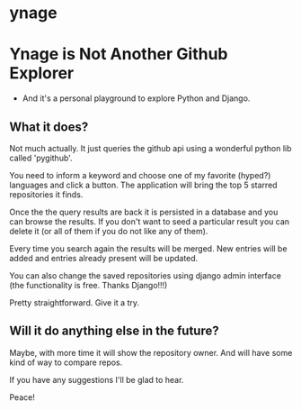 # ynage
<h1>Ynage is Not Another Github Explorer</h1>

- And it's a personal playground to explore Python and Django.

<h2>What it does?</h2>

Not much actually. It just queries the github api using a wonderful python lib called 'pygithub'.

You need to inform a keyword and choose one of my favorite (hyped?) languages and click a button. The application will bring the top 5 starred repositories it finds.

Once the the query results are back it is persisted in a database and you can browse the results. If you don't want to seed a particular result you can delete it (or all of them if you do not like any of them).

Every time you search again the results will be merged. New entries will be added and entries already present will be updated.

You can also change the saved repositories using django admin interface (the functionality is free. Thanks Django!!!)

Pretty straightforward. Give it a try.

<h2>Will it do anything else in the future?</h2>

Maybe, with more time it will show the repository owner. And will have some kind of way to compare repos.

If you have any suggestions I'll be glad to hear.

Peace!
